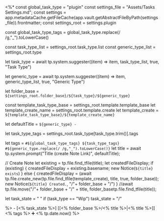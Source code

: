 <%*
const global_task_type = "plugin"
const settings_file = "Assets/Tasks Settings.md";
const settings = app.metadataCache.getFileCache(app.vault.getAbstractFileByPath(settings_file)).frontmatter;
const settings_root = settings.plugin

const global_task_type_tags = global_task_type.replace(/ /g,"_").toLowerCase()

const task_type_list = settings_root.task_type.list
const generic_type_list = settings_root.type

let task_type = await tp.system.suggester((item) => item, task_type_list, true, "Task Type")

let generic_type = await tp.system.suggester((item) => item, generic_type_list, true, "Generic Type")

let folder_base = `${settings_root.folder_base}/${task_type}/${generic_type}`

const template_task_type_base = settings_root.template.template_base
let template_create_name = settings_root.template.create
let template_create = `${template_task_type_base}/${template_create_name}`

let defaultTitle = `${generic_type} - `

let task_type_tags = settings_root.task_type[task_type.trim()].tags

let tags = `#${global_task_type_tags} ${task_type_tags} #${generic_type.replace(/ /g,"_").toLowerCase()}`
let title = await tp.system.prompt("Title (create Note Link)", defaultTitle);

// Create Note
let existing = tp.file.find_tfile(title);
let createdFileDisplay;
if (existing) {
  createdFileDisplay = existing.basename;
  new Notice(`${title} exists`)
} else {
  createdFileDisplay = (await tp.file.create_new(tp.file.find_tfile(template_create), title, true, folder_base));
  new Notice(`${title} Created.`, "/"+ folder_base + "/")
}
//await tp.file.move("/"+ folder_base + "/" + title, folder_basetp.file.find_tfile(title));

let task_state = " "
if (task_type == "Wip") task_state = "/"


%>   - [<% task_state %>]  [[<% folder_base %>/<% title %>|<% title %>]]  <% tags %>    ➕ <% tp.date.now() %>